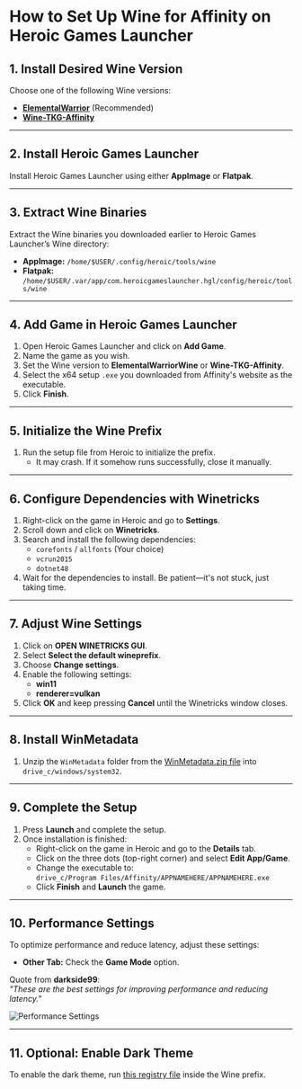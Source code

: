 # How to Set Up Wine for Affinity on Heroic Games Launcher

## 1. Install Desired Wine Version

Choose one of the following Wine versions:

- [**ElementalWarrior**](https://github.com/Twig6943/ElementalWarrior-wine-binaries/releases) (Recommended)
- [**Wine-TKG-Affinity**](https://github.com/daegalus/wine-tkg-affinity/actions)

---

## 2. Install Heroic Games Launcher

Install Heroic Games Launcher using either **AppImage** or **Flatpak**.

---

## 3. Extract Wine Binaries

Extract the Wine binaries you downloaded earlier to Heroic Games Launcher’s Wine directory:

- **AppImage:** `/home/$USER/.config/heroic/tools/wine`
- **Flatpak:** `/home/$USER/.var/app/com.heroicgameslauncher.hgl/config/heroic/tools/wine`

---

## 4. Add Game in Heroic Games Launcher

1. Open Heroic Games Launcher and click on **Add Game**.
2. Name the game as you wish.
3. Set the Wine version to **ElementalWarriorWine** or **Wine-TKG-Affinity**.
4. Select the x64 setup `.exe` you downloaded from Affinity's website as the executable.
5. Click **Finish**.

---

## 5. Initialize the Wine Prefix

1. Run the setup file from Heroic to initialize the prefix.
   - It may crash. If it somehow runs successfully, close it manually.

---

## 6. Configure Dependencies with Winetricks

1. Right-click on the game in Heroic and go to **Settings**.
2. Scroll down and click on **Winetricks**.
3. Search and install the following dependencies:
    - `corefonts` / `allfonts` (Your choice)
    - `vcrun2015`
    - `dotnet48`
4. Wait for the dependencies to install. Be patient—it's not stuck, just taking time.

---

## 7. Adjust Wine Settings

1. Click on **OPEN WINETRICKS GUI**.
2. Select **Select the default wineprefix**.
3. Choose **Change settings**.
4. Enable the following settings:
    - **win11**
    - **renderer=vulkan**
5. Click **OK** and keep pressing **Cancel** until the Winetricks window closes.

---

## 8. Install WinMetadata

1. Unzip the `WinMetadata` folder from the [WinMetadata.zip file](https://archive.org/download/win-metadata/WinMetadata.zip) into `drive_c/windows/system32`.

---

## 9. Complete the Setup

1. Press **Launch** and complete the setup.
2. Once installation is finished:
    - Right-click on the game in Heroic and go to the **Details** tab.
    - Click on the three dots (top-right corner) and select **Edit App/Game**.
    - Change the executable to:  
      `drive_c/Program Files/Affinity/APPNAMEHERE/APPNAMEHERE.exe`
    - Click **Finish** and **Launch** the game.

---

## 10. Performance Settings

To optimize performance and reduce latency, adjust these settings:

- **Other Tab:** Check the **Game Mode** option.

Quote from **darkside99**:  
*"These are the best settings for improving performance and reducing latency."*

![Performance Settings](https://github.com/user-attachments/assets/a274d0d6-538e-4288-9365-73bdf4fa2e16)

---

## 11. Optional: Enable Dark Theme

To enable the dark theme, run [this registry file](https://raw.githubusercontent.com/Twig6943/AffinityOnLinux/refs/heads/main/wine-dark-theme.reg) inside the Wine prefix.
